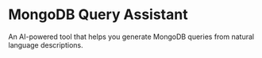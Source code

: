 # MongoDB Query Assistant

An AI-powered tool that helps you generate MongoDB queries from natural language descriptions.
